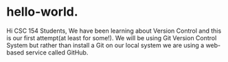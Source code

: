 # hello-world.
Hi CSC 154 Students, We have been learning about Version Control and this is our first attempt(at least for some!). We will be using Git Version Control System but rather than install a Git on our local system we are using a web-based service called GitHub.
